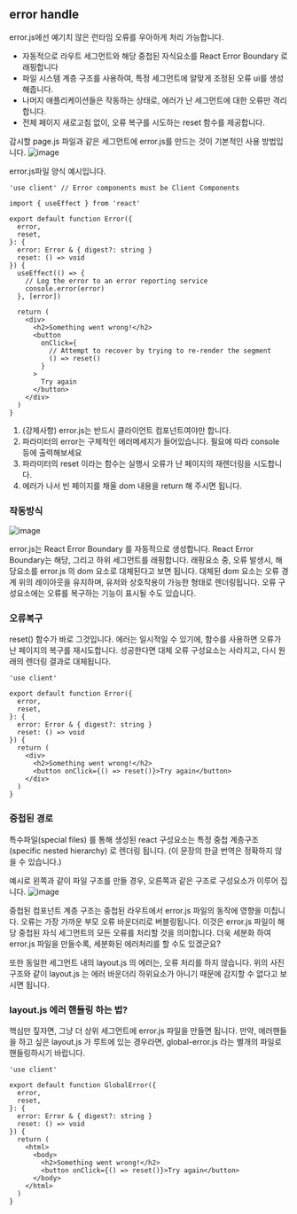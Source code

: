 ## error handle

error.js에선 예기치 않은 런타임 오류를 우아하게 처리 가능합니다.

- 자동적으로 라우트 세그먼트와 해당 중첩된 자식요소를 React Error Boundary 로 래핑합니다
- 파일 시스템 계층 구조를 사용하여, 특정 세그먼트에 알맞게 조정된 오류 ui를 생성해줍니다.
- 나머지 애플리케이션들은 작동하는 상태로, 에러가 난 세그먼트에 대한 오류만 격리합니다.
- 전체 페이지 새로고침 없이, 오류 복구를 시도하는 reset 함수를 제공합니다.



감시할 page.js 파일과 같은 세그먼트에 error.js를 만드는 것이 기본적인 사용 방법입니다.
![image](https://github.com/nsr1349/FEDC4-Next-Document-Study/assets/79898508/17c4538c-b48d-4d03-876f-d495afbdbcea)


error.js파일 양식 예시입니다.
```
'use client' // Error components must be Client Components
 
import { useEffect } from 'react'
 
export default function Error({
  error,
  reset,
}: {
  error: Error & { digest?: string }
  reset: () => void
}) {
  useEffect(() => {
    // Log the error to an error reporting service
    console.error(error)
  }, [error])
 
  return (
    <div>
      <h2>Something went wrong!</h2>
      <button
        onClick={
          // Attempt to recover by trying to re-render the segment
          () => reset()
        }
      >
        Try again
      </button>
    </div>
  )
}
```

1. (강제사항) error.js는 반드시 클라이언트 컴포넌트여야만 합니다.
2. 파라미터의 error는 구체적인 에러메세지가 들어있습니다. 필요에 따라 console 등에 출력해보세요
3. 파라미터의 reset 이라는 함수는 실행시 오류가 난 페이지의 재렌더링을 시도합니다.
4. 에러가 나서 빈 페이지를 채울 dom 내용을 return 해 주시면 됩니다.



### 작동방식

![image](https://github.com/nsr1349/FEDC4-Next-Document-Study/assets/79898508/41fcc550-546f-4f16-a89a-7e67c20ff751)

error.js는 React Error Boundary 를 자동적으로 생성합니다.
React Error Boundary는 해당, 그리고 하위 세그먼트를 래핑합니다.
래핑요소 중, 오류 발생시, 해당요소를 error.js 의 dom 요소로 대체된다고 보면 됩니다.
대체된 dom 요소는 오류 경계 위의 레이아웃을 유지하며, 유저와 상호작용이 가능한 형태로 렌더링됩니다. 오류 구성요소에는 오류를 복구하는 기능이 표시될 수도 있습니다.



### 오류복구

reset() 함수가 바로 그것입니다. 에러는 일시적일 수 있기에, 함수를 사용하면 오류가 난 페이지의 복구를 재시도합니다. 성공한다면 대체 오류 구성요소는 사라지고, 다시 원래의 렌더링 결과로 대체됩니다.

```
'use client'
 
export default function Error({
  error,
  reset,
}: {
  error: Error & { digest?: string }
  reset: () => void
}) {
  return (
    <div>
      <h2>Something went wrong!</h2>
      <button onClick={() => reset()}>Try again</button>
    </div>
  )
}
```



### 중첩된 경로

특수파일(special files) 를 통해 생성된 react 구성요소는 특정 중첩 계층구조(specific nested hierarchy) 로 렌더링 됩니다. (이 문장의 한글 번역은 정확하지 않을 수 있습니다.)

예시로 왼쪽과 같이 파일 구조를 만들 경우, 오른쪽과 같은 구조로 구성요소가 이루어 집니다.
![image](https://github.com/nsr1349/FEDC4-Next-Document-Study/assets/79898508/0f135183-3c3d-4af0-bd55-7605377964ce)

중첩된 컴포넌트 계층 구조는 중첩된 라우트에서 error.js 파일의 동작에 영향을 미칩니다.
오류는 가장 가까운 부모 오류 바운더리로 버블링됩니다. 이것은 error.js 파일이 해당 중첩된 자식 세그먼트의 모든 오류를 처리할 것을 의미합니다. 
더욱 세분화 하여 error.js 파일을 만들수록, 세분화된 에러처리를 할 수도 있겠군요?

또한 동일한 세그먼트 내의 layout.js 의 에러는, 오류 처리를 하지 않습니다.
위의 사진구조와 같이 layout.js 는 에러 바운더리 하위요소가 아니기 때문에 감지할 수 없다고 보시면 됩니다.



### layout.js 에러 핸들링 하는 법?
핵심만 짚자면, 그냥 더 상위 세그먼트에 error.js 파일을 만들면 됩니다.
만약, 에러핸들을 하고 싶은 layout.js 가 루트에 있는 경우라면, global-error.js 라는 별개의 파일로 핸들링하시기 바랍니다.

```
'use client'
 
export default function GlobalError({
  error,
  reset,
}: {
  error: Error & { digest?: string }
  reset: () => void
}) {
  return (
    <html>
      <body>
        <h2>Something went wrong!</h2>
        <button onClick={() => reset()}>Try again</button>
      </body>
    </html>
  )
}
```






